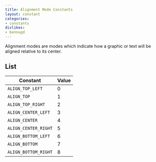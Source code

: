 ```yaml
---
title: Alignment Mode Constants
layout: constant
categories:
- constants
divlikes:
- bennugd
---
```


Alignment modes are modes which indicate how a graphic or text will be aligned relative to its center.

## List

| Constant | Value |
|---|---|
| `ALIGN_TOP_LEFT` | 0 |
| `ALIGN_TOP` | 1 |
| `ALIGN_TOP_RIGHT` | 2 |
| `ALIGN_CENTER_LEFT` | 3 |
| `ALIGN_CENTER` | 4 |
| `ALIGN_CENTER_RIGHT` | 5 |
| `ALIGN_BOTTOM_LEFT` | 6 |
| `ALIGN_BOTTOM` | 7 |
| `ALIGN_BOTTOM_RIGHT` | 8 |
